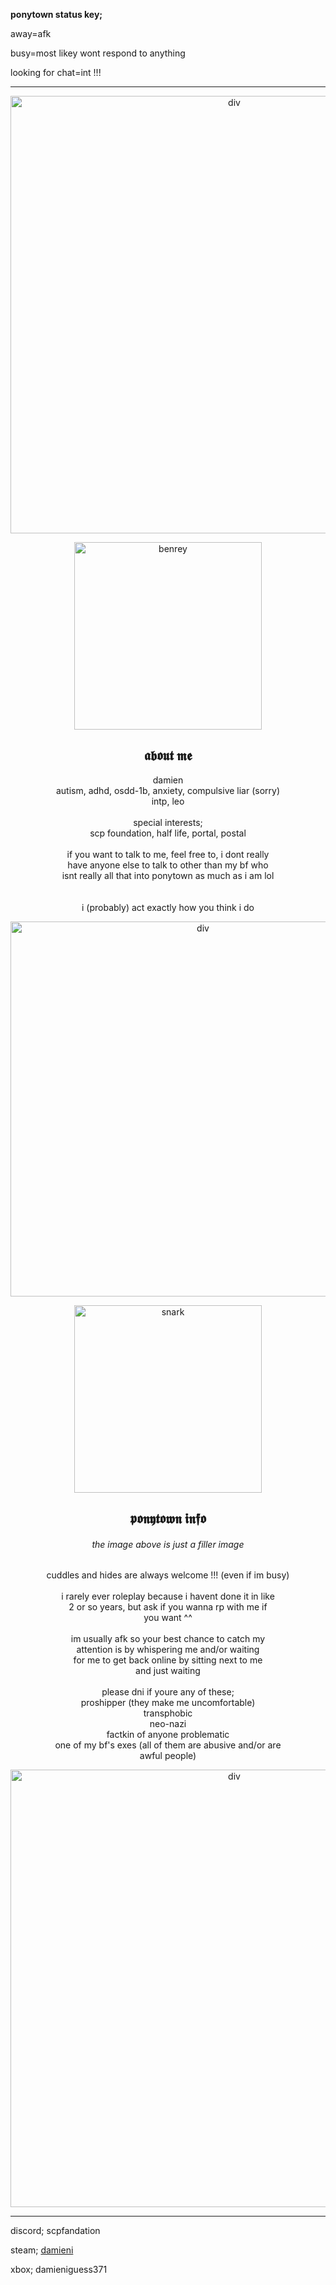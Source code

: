 **ponytown status key;**

away=afk

busy=most likey wont respond to anything

looking for chat=int !!!

***

<p align="center">
<img width="700" src="https://files.catbox.moe/1dkkur.png" alt="div">
</p>
<p align="center">
<img width="300" src="https://i.postimg.cc/3NSJKzR4/benreyplushpng.png" alt="benrey">
 </p>
                
<h2 align="center">
𝖆𝖇𝖔𝖚𝖙 𝖒𝖊
</h2>
<p align="center">
   damien
   <br>autism, adhd, osdd-1b, anxiety, compulsive liar (sorry)
<br>intp, leo
    <br>
   <br>special interests;
<br>scp foundation, half life, portal, postal
    <br>
    <br>if you want to talk to me, feel free to, i dont really
<br> have anyone else to talk to other than my bf who
    <br>isnt really all that into ponytown as much as i am lol
<br>
<br>
<br>i (probably) act exactly how you think i do
</p>
<p align="center">
   <img width="600" src="https://64.media.tumblr.com/9d442bd1d2ca26add6477eec9e96c724/6ba7b765c60690bb-88/s1280x1920/c0d942d02aff2f9d95f1de4acb374d9aa024195d.pnj" alt="div">
</p>
<p align="center">
   <img width="300" src="https://64.media.tumblr.com/b9aad61b05140eb6ca687107c880b15e/e5a0ef7972042c81-3d/s640x960/fcb6610d6848441a7d0ae595406b6c5203f5734e.png" alt="snark">
</p>
<h2 align="center">
     𝖕𝖔𝖓𝖞𝖙𝖔𝖜𝖓 𝖎𝖓𝖋𝖔
</h2>
<h6 align="center">
   the image above is just a filler image
</h6>
<p align="center">
   cuddles and hides are always welcome !!! (even if im busy)
   <br>
   <br>i rarely ever roleplay because i havent done it in like
<br>2 or so years, but ask if you wanna rp with me if
<br> you want ^^
<br>
<br> im usually afk so your best chance to catch my
<br> attention is by whispering me and/or waiting
<br> for me to get back online by sitting next to me
<br> and just waiting
<br> 
<br>please dni if youre any of these;
<br>proshipper (they make me uncomfortable)
<br>transphobic
<br>neo-nazi
<br>factkin of anyone problematic
<br>one of my bf's exes (all of them are abusive and/or are
<br>awful people)
<p align="center">
   <img width="700" src="https://files.catbox.moe/o4xu5w.png" alt="div">
</p>

***

discord; scpfandation

steam; [damieni](https://steamcommunity.com/id/damieni/)

xbox; damieniguess371

